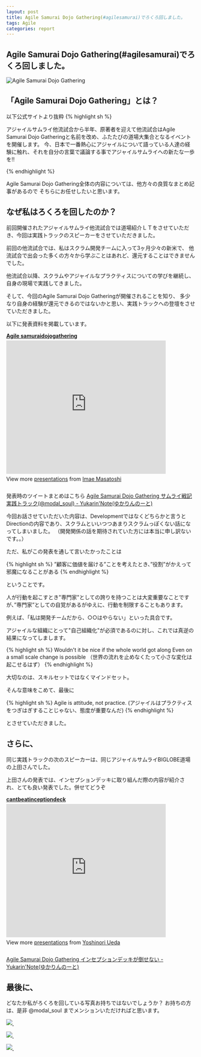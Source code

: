 ```yaml
---
layout: post
title: Agile Samurai Dojo Gathering(#agilesamurai)でろくろ回しました。
tags: Agile
categories: report
---
```

Agile Samurai Dojo Gathering(#agilesamurai)でろくろ回しました。
-----------------

![Agile Samurai Dojo Gathering](http://capture.heartrails.com/400x200/cool/shorten?http://agile-samurai-ja.github.com/dojo-gathering/2012/index.html)

## 「Agile Samurai Dojo Gathering」とは？

以下公式サイトより抜粋
{% highlight sh %}

アジャイルサムライ他流試合から半年、原著者を迎えて他流試合はAgile Samurai Dojo Gatheringと名前を改め、ふたたびの道場大集合となるイベントを開催します。
今、日本で一番熱心にアジャイルについて語っている人達の経験に触れ、それを自分の言葉で議論する事でアジャイルサムライへの新たな一歩を!!

{% endhighlight %}


Agile Samurai Dojo Gathering全体の内容については、他方々の良質なまとめ記事があるので
そちらにお任せしたいと思います。

## なぜ私はろくろを回したのか？
前回開催されたアジャイルサムライ他流試合では道場紹介ＬＴをさせていただき、今回は実践トラックのスピーカーをさせていただきました。

前回の他流試合では、私はスクラム開発チームに入って3ヶ月少々の新米で、
他流試合で出会った多くの方々から学ぶことはあれど、還元することはできませんでした。

他流試合以降、スクラムやアジャイルなプラクティスについての学びを継続し、自身の現場で実践してきました。

そして、今回のAgile Samurai Dojo Gatheringが開催されることを知り、
多少なり自身の経験が還元できるのではないかと思い、実践トラックへの登壇をさせていただきました。

以下に発表資料を掲載しています。

<div style="width:425px" id="__ss_12147199"> 
<strong style="display:block;margin:12px 0 4px">
<a href="http://www.slideshare.net/modalsoul/agile-samuraidojogathering" title="Agile samuraidojogathering" target="_blank">Agile samuraidojogathering</a>
</strong> 
<iframe src="http://www.slideshare.net/slideshow/embed_code/12147199" width="425" height="355" frameborder="0" marginwidth="0" marginheight="0" scrolling="no">
</iframe> 
<div style="padding:5px 0 12px"> View more 
<a href="http://www.slideshare.net/" target="_blank">presentations</a>
 from 
<a href="http://www.slideshare.net/modalsoul" target="_blank">Imae Masatoshi</a> 
</div> 
</div>

発表時のツイートまとめはこちら
[Agile Samurai Dojo Gathering サムライ戦記 実践トラック(@modal_soul)  - Yukarin'Note(ゆかりんのーと)](https://yukar.in/note/ckFofk)


今回お話させていただいた内容は、Developmentではなくどちらかと言うとDirectionの内容であり、スクラムといいつつあまりスクラムっぽくない話になってしまいました。
（開発関係の話を期待されていた方には本当に申し訳ないです。。）

ただ、私がこの発表を通して言いたかったことは

{% highlight sh %}
”顧客に価値を届ける”ことを考えたとき、”役割”がかえって邪魔になることがある
{% endhighlight %}

ということです。

人が行動を起こすとき"専門家"としての誇りを持つことは大変重要なことですが、”専門家”としての自覚があるがゆえに、行動を制限することもあります。


例えば、「私は開発チームだから、○○はやらない」といった具合です。


アジャイルな組織にとって"自己組織化"が必須であるのに対し、これでは真逆の結果になってしまします。


{% highlight sh %}
Wouldn't it be nice if the whole world got along Even on a small scale change is possible
（世界の流れを止めなくたって小さな変化は起こせるはず）
{% endhighlight %}


大切なのは、スキルセットではなくマインドセット。

そんな意味をこめて、最後に

{% highlight sh %}
Agile is attitude, not practice.
(アジャイルはプラクティスをつぎはぎすることじゃない、態度が重要なんだ)
{% endhighlight %}

とさせていただきました。



## さらに、
同じ実践トラックの次のスピーカーは、同じアジャイルサムライBIGLOBE道場の上田さんでした。

上田さんの発表では、インセプションデッキに取り組んだ際の内容が紹介され、とても良い発表でした。併せてどうぞ

<div style="width:425px" id="__ss_12136492"> <strong style="display:block;margin:12px 0 4px">
<a href="http://www.slideshare.net/uedayo/cantbeatinceptiondeck" title="cantbeatinceptiondeck" target="_blank">cantbeatinceptiondeck</a>
</strong> 
<iframe src="http://www.slideshare.net/slideshow/embed_code/12136492" width="425" height="355" frameborder="0" marginwidth="0" marginheight="0" scrolling="no">
</iframe> 
<div style="padding:5px 0 12px"> View more 
<a href="http://www.slideshare.net/" target="_blank">presentations</a> from 
<a href="http://www.slideshare.net/uedayo" target="_blank">Yoshinori Ueda
</a> 
</div> 
</div>

[Agile Samurai Dojo Gathering インセプションデッキが倒せない - Yukarin'Note(ゆかりんのーと)](https://yukar.in/note/ckFof8)

## 最後に、
どなたか私がろくろを回している写真お持ちではないでしょうか？
お持ちの方は、是非 @modal_soul までメンションいただければと思います。

<a href="http://www.amazon.co.jp/gp/product/4274068560/ref=as_li_ss_il?ie=UTF8&tag=modalsoul-22&linkCode=as2&camp=247&creative=7399&creativeASIN=4274068560"><img border="0" src="http://ws.assoc-amazon.jp/widgets/q?_encoding=UTF8&Format=_SL110_&ASIN=4274068560&MarketPlace=JP&ID=AsinImage&WS=1&tag=modalsoul-22&ServiceVersion=20070822" >
</a>
<img src="http://www.assoc-amazon.jp/e/ir?t=modalsoul-22&l=as2&o=9&a=4274068560" width="1" height="1" border="0" alt="" style="border:none !important; margin:0px !important;" />

<a href="http://www.amazon.co.jp/gp/product/B004IEAZ18/ref=as_li_ss_il?ie=UTF8&tag=modalsoul-22&linkCode=as2&camp=247&creative=7399&creativeASIN=B004IEAZ18"><img border="0" src="http://ws.assoc-amazon.jp/widgets/q?_encoding=UTF8&Format=_SL110_&ASIN=B004IEAZ18&MarketPlace=JP&ID=AsinImage&WS=1&tag=modalsoul-22&ServiceVersion=20070822" >
</a>
<img src="http://www.assoc-amazon.jp/e/ir?t=modalsoul-22&l=as2&o=9&a=B004IEAZ18" width="1" height="1" border="0" alt="" style="border:none !important; margin:0px !important;" />

<a href="http://www.amazon.co.jp/gp/product/B0058EWGK0/ref=as_li_ss_il?ie=UTF8&tag=modalsoul-22&linkCode=as2&camp=247&creative=7399&creativeASIN=B0058EWGK0"><img border="0" src="http://ws.assoc-amazon.jp/widgets/q?_encoding=UTF8&Format=_SL110_&ASIN=B0058EWGK0&MarketPlace=JP&ID=AsinImage&WS=1&tag=modalsoul-22&ServiceVersion=20070822" >
</a>
<img src="http://www.assoc-amazon.jp/e/ir?t=modalsoul-22&l=as2&o=9&a=B0058EWGK0" width="1" height="1" border="0" alt="" style="border:none !important; margin:0px !important;" />
